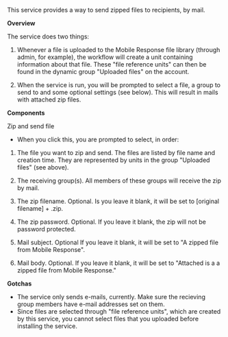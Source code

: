 This service provides a way to send zipped files to recipients, by mail.

**Overview**

The service does two things:

1) Whenever a file is uploaded to the Mobile Response file library (through admin, for example), the workflow will create a unit containing information about that file. These "file reference units" can then be found in the dynamic group "Uploaded files" on the account.

2) When the service is run, you will be prompted to select a file, a group to send to and some optional settings (see below). This will result in mails with attached zip files.

**Components**

Zip and send file
* When you click this, you are prompted to select, in order:

1) The file you want to zip and send. The files are listed by file name and creation time. They are represented by units in the group "Uploaded files" (see above).

2) The receiving group(s). All members of these groups will receive the zip by mail.

3) The zip filename. Optional. Is you leave it blank, it will be set to [original filename] + .zip.

4) The zip password. Optional. If you leave it blank, the zip will not be password protected.

5) Mail subject. Optional If you leave it blank, it will be set to "A zipped file from Mobile Response".

6) Mail body. Optional. If you leave it blank, it will be set to "Attached is a a zipped file from Mobile Response."

**Gotchas**

* The service only sends e-mails, currently. Make sure the recieving group members have e-mail addresses set on them.
* Since files are selected through "file reference units", which are created by this service, you cannot select files that you uploaded before installing the service.
